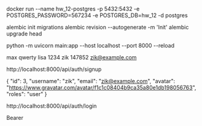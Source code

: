 docker run --name hw_12-postgres -p 5432:5432 -e POSTGRES_PASSWORD=567234 -e POSTGRES_DB=hw_12 -d postgres


alembic init migrations
alembic revision --autogenerate -m 'Init'
alembic upgrade head

python -m uvicorn main:app --host localhost --port 8000 --reload



max     qwerty
lisa    1234
zik     147852      zik@example.com


http://localhost:8000/api/auth/signup

{
  "id": 3,
  "username": "zik",
  "email": "zik@example.com",
  "avatar": "https://www.gravatar.com/avatar/f1c1c08404b9ca35a80e1db198056763",
  "roles": "user"
}

http://localhost:8000/api/auth/login

Bearer
